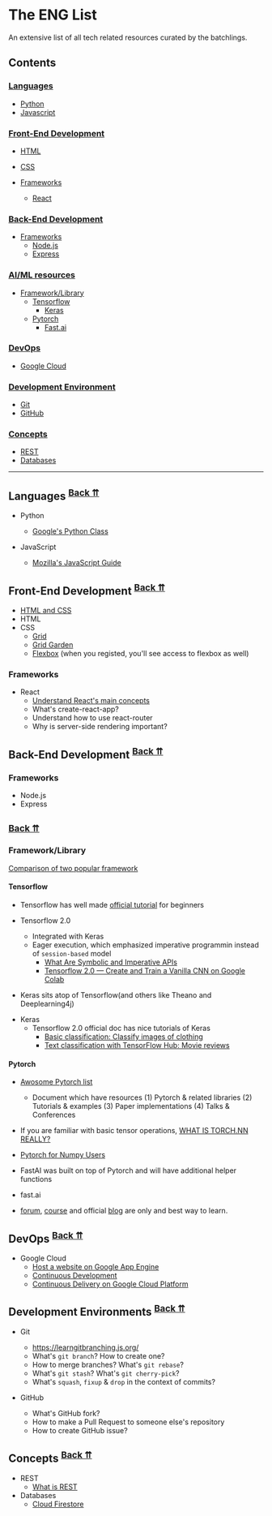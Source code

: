 # The ENG List

An extensive list of all tech related resources curated by the batchlings.

## Contents

### <a name="languages-category"></a>[Languages](#programming-languages)

* [Python](#languages-python)
* [Javascript](#languages-javascript)

### <a name="frontend-category"></a>[Front-End Development](#frontend-development)

* [HTML](#frontend-html)
* [CSS](#frontend-css)

* [Frameworks](#frontend-frameworks)
    - [React](#frontend-frameworks-react)

### <a name="backend-category"></a>[Back-End Development](#backend-development)

* [Frameworks](#backend-frameworks)
  - [Node.js](#backend-frameworks-nodejs)
  - [Express](#backend-frameworks-express)


### <a name="ai-ml-category"></a>[AI/ML resources](#ai/ml-resources)

* [Framework/Library](#framework-library)
  - [Tensorflow](#tensorflow)
    + [Keras](#keras)
  - [Pytorch](#pytorch)
    + [Fast.ai](#fastai)

### <a name="devops-category"></a>[DevOps](#dev-ops)

* [Google Cloud](#googlecloud)

### <a name="devenv-category"></a>[Development Environment](#dev-envs)

* [Git](#devenv-git)
* [GitHub](#devenv-github)

### <a name="concepts-category"></a>[Concepts](#dev-concepts)

* [REST](#concepts-rest)
* [Databases](#concepts-databases)

---

## <a name="programming-languages"></a>Languages <sup>[Back ⇈](#languages-category)</sup>

* <a name="languages-python"></a> Python
  - [Google's Python Class](https://developers.google.com/edu/python/)

* <a name="languages-javascript"></a> JavaScript
  - [Mozilla's JavaScript Guide](https://developer.mozilla.org/en-US/docs/Web/JavaScript/Guide)

## <a name="frontend-development"></a>Front-End Development <sup>[Back ⇈](#frontend-category)</sup>

* [HTML and CSS](https://internetingishard.com/html-and-css/)
* <a name="frontend-html"></a> HTML
* <a name="frontend-css"></a> CSS
  - [Grid](https://cssgrid.io/)
  - [Grid Garden](https://cssgridgarden.com/)
  - [Flexbox](http://flexboxfroggy.com/) (when you registed, you'll see access to flexbox as well)
 
### <a name="frontend-frameworks"></a>Frameworks

* <a name="frontend-frameworks-react"></a> React
  - [Understand React's main concepts](https://reactjs.org/docs/hello-world.html)
  - What's create-react-app?
  - Understand how to use react-router
  - Why is server-side rendering important?

## <a name="backend-development"></a>Back-End Development <sup>[Back ⇈](#backend-category)</sup>

### <a name="backend-frameworks"></a>Frameworks
* <a name="backend-frameworks-nodejs"></a>Node.js
* <a name="backend-frameworks-express"></a>Express

## <a name="AI/ML Resources"></a><sup>[Back ⇈](#ai-ml-category)</sup>

### <a name="framework/library"></a>Framework/Library

[Comparison of two popular framework](https://towardsdatascience.com/pytorch-vs-tensorflow-spotting-the-difference-25c75777377b)

#### <a name="tensorflow"></a>Tensorflow

- Tensorflow has well made [official tutorial](https://www.tensorflow.org/tutorials) for beginners
- Tensorflow 2.0
  + Integrated with Keras
  + Eager execution, which emphasized imperative programmin instead of `session-based` model
    * [What Are Symbolic and Imperative APIs](https://blog.tensorflow.org/2019/01/what-are-symbolic-and-imperative-apis.html)
    * [Tensorflow 2.0 — Create and Train a Vanilla CNN on Google Colab](https://colab.research.google.com/github/grohith327/traffic_sign_detection/blob/master/traffic_sign_detection_colab.ipynb)

- Keras sits atop of Tensorflow(and others like Theano and Deeplearning4j)
* <a name="keras"></a>Keras
  - Tensorflow 2.0 official doc has nice tutorials of Keras
    + [Basic classification: Classify images of clothing](https://www.tensorflow.org/tutorials/keras/classification)
    + [Text classification with TensorFlow Hub: Movie reviews](https://www.tensorflow.org/tutorials/keras/text_classification_with_hub)

#### <a name="pytorch"></a>Pytorch


- [Awosome Pytorch list](https://github.com/bharathgs/Awesome-pytorch-list)
  + Document which have resources (1) Pytorch & related libraries (2) Tutorials & examples (3) Paper implementations (4) Talks & Conferences
- If you are familiar with basic tensor operations, [WHAT IS TORCH.NN REALLY?](https://pytorch.org/tutorials/beginner/nn_tutorial.html)
- [Pytorch for Numpy Users](https://github.com/wkentaro/pytorch-for-numpy-users)

- FastAI was built on top of Pytorch and will have additional helper functions
* <a name="fastai"></a>fast.ai

- [forum](http://forums.fast.ai), [course](https://course.fast.ai/index.html) and official [blog](https://www.fast.ai) are only and best way to learn.


## <a name="dev-ops"></a>DevOps <sup>[Back ⇈](#devops-category)</sup>

* <a name="devops-googlecloud"></a>Google Cloud
  - [Host a website on Google App Engine](https://cloud.google.com/appengine/docs/standard/python/getting-started/hosting-a-static-website)
  - [Continuous Development](https://deploybot.com/blog/continuous-development)
  - [Continuous Delivery on Google Cloud Platform](https://cloud.google.com/solutions/continuous-delivery/)

## <a name="dev-envs"></a>Development Environments <sup>[Back ⇈](#devenv-category)</sup>

* <a name="devenv-git"></a>Git
  - https://learngitbranching.js.org/
  - What's `git branch`? How to create one?
  - How to merge branches? What's `git rebase`?
  - What's `git stash`? What's `git cherry-pick`?
  - What's `squash`, `fixup` & `drop` in the context of commits?

* <a name="devenv-github"></a>GitHub
  - What's GitHub fork?
  - How to make a Pull Request to someone else's repository
  - How to create GitHub issue?
  
## <a name="dev-concepts"></a>Concepts <sup>[Back ⇈](#concepts-category)</sup>

* <a name="concepts-rest">REST</a>
  - [What is REST](https://www.codecademy.com/articles/what-is-rest)
* <a name="concepts-databases">Databases</a>
    * [Cloud Firestore](https://firebase.google.com/docs/firestore)
